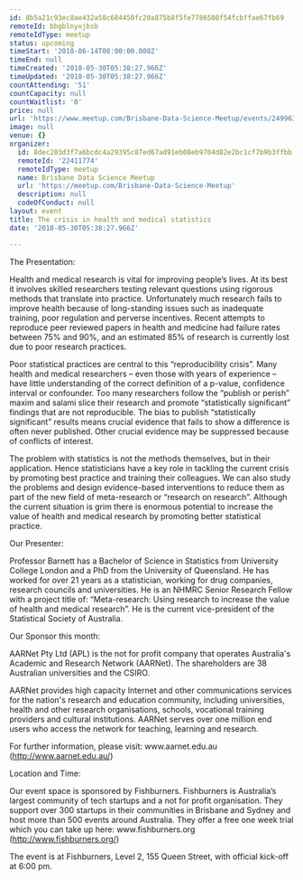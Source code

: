 ```yaml
---
id: 8b5a21c93ec8ae432a58c684450fc20a875b8f5fe7786508f54fcbffae67fb69
remoteId: bbgblnyxjbsb
remoteIdType: meetup
status: upcoming
timeStart: '2018-06-14T08:00:00.000Z'
timeEnd: null
timeCreated: '2018-05-30T05:38:27.966Z'
timeUpdated: '2018-05-30T05:38:27.966Z'
countAttending: '51'
countCapacity: null
countWaitlist: '0'
price: null
url: 'https://www.meetup.com/Brisbane-Data-Science-Meetup/events/249963995/'
image: null
venue: {}
organizer:
  id: 8dec203d3f7a6bcdc4a29395c87ed67ad91eb08eb9704d82e2bc1cf7b9b3ffbb
  remoteId: '22411774'
  remoteIdType: meetup
  name: Brisbane Data Science Meetup
  url: 'https://meetup.com/Brisbane-Data-Science-Meetup'
  description: null
  codeOfConduct: null
layout: event
title: The crisis in health and medical statistics
date: '2018-05-30T05:38:27.966Z'

---
```

<p>The Presentation:</p> <p>Health and medical research is vital for improving people’s lives. At its best it involves skilled researchers testing relevant questions using rigorous methods that translate into practice. Unfortunately much research fails to improve health because of long-standing issues such as inadequate training, poor regulation and perverse incentives. Recent attempts to reproduce peer reviewed papers in health and medicine had failure rates between 75% and 90%, and an estimated 85% of research is currently lost due to poor research practices.</p> <p>Poor statistical practices are central to this “reproducibility crisis”. Many health and medical researchers – even those with years of experience – have little understanding of the correct definition of a p-value, confidence interval or confounder. Too many researchers follow the “publish or perish” maxim and salami slice their research and promote “statistically significant” findings that are not reproducible. The bias to publish “statistically significant” results means crucial evidence that fails to show a difference is often never published. Other crucial evidence may be suppressed because of conflicts of interest.</p> <p>The problem with statistics is not the methods themselves, but in their application. Hence statisticians have a key role in tackling the current crisis by promoting best practice and training their colleagues. We can also study the problems and design evidence-based interventions to reduce them as part of the new field of meta-research or “research on research”. Although the current situation is grim there is enormous potential to increase the value of health and medical research by promoting better statistical practice.</p> <p>Our Presenter:</p> <p>Professor Barnett has a Bachelor of Science in Statistics from University College London and a PhD from the University of Queensland. He has worked for over 21 years as a statistician, working for drug companies, research councils and universities. He is an NHMRC Senior Research Fellow with a project title of: “Meta-research: Using research to increase the value of health and medical research”. He is the current vice-president of the Statistical Society of Australia.</p> <p>Our Sponsor this month:</p> <p>AARNet Pty Ltd (APL) is the not for profit company that operates Australia's Academic and Research Network (AARNet). The shareholders are 38 Australian universities and the CSIRO.</p> <p>AARNet provides high capacity Internet and other communications services for the nation's research and education community, including universities, health and other research organisations, schools, vocational training providers and cultural institutions. AARNet serves over one million end users who access the network for teaching, learning and research.</p> <p>For further information, please visit: www.aarnet.edu.au (<a href="http://www.aarnet.edu.au/" class="linkified">http://www.aarnet.edu.au/</a>)</p> <p>Location and Time:</p> <p>Our event space is sponsored by Fishburners. Fishburners is Australia’s largest community of tech startups and a not for profit organisation. They support over 300 startups in their communities in Brisbane and Sydney and host more than 500 events around Australia. They offer a free one week trial which you can take up here: www.fishburners.org (<a href="http://www.fishburners.org/" class="linkified">http://www.fishburners.org/</a>)</p> <p>The event is at Fishburners, Level 2, 155 Queen Street, with official kick-off at 6:00 pm.</p>
